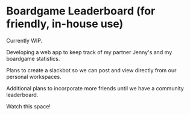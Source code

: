 # Boardgame Leaderboard (for friendly, in-house use)
Currently WIP.

Developing a web app to keep track of my partner Jenny's and my boardgame statistics.

Plans to create a slackbot so we can post and view directly from our personal workspaces.

Additional plans to incorporate more friends until we have a community leaderboard.

Watch this space!